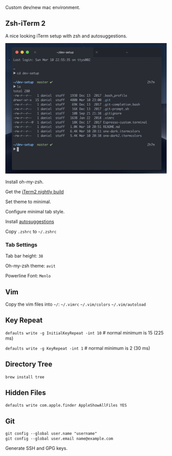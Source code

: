 Custom dev/new mac environment.

## Zsh-iTerm 2

A nice looking iTerm setup with zsh and autosuggestions. 

![](/iterm-zsh/iterm2.png)

Install oh-my-zsh.

Get the [iTerm2 nightly build](https://iterm2.com/downloads/nightly/#/section/home) 

Set theme to minimal.

Configure minimal tab style.

Install [autosuggestions](https://github.com/zsh-users/zsh-autosuggestions)

Copy `.zshrc` to `~/.zshrc`

### Tab Settings 
Tab bar height: `38`

Oh-my-zsh theme: `avit`

Powerline Font: `Menlo`

## Vim
Copy the vim files into `~/`:
`~/.vimrc`
`~/.vim/colors`
`~/.vim/autoload`

## Key Repeat
`defaults write -g InitialKeyRepeat -int 10` # normal minimum is 15 (225 ms)

`defaults write -g KeyRepeat -int 1` # normal minimum is 2 (30 ms)

## Directory Tree
`brew install tree`

## Hidden Files
`defaults write com.apple.finder AppleShowAllFiles YES`

## Git
```
git config --global user.name "username"
git config --global user.email name@example.com
```
Generate SSH and GPG keys. 
